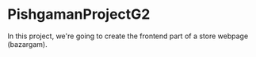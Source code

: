 # PishgamanProjectG2
In this project, we're going to create the frontend part of a store webpage (bazargam).
